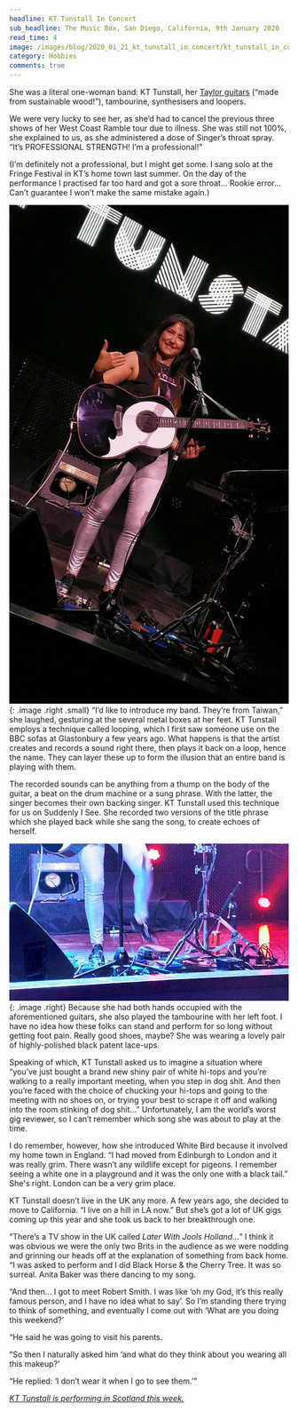 ```yaml
---
headline: KT Tunstall In Concert
sub_headline: The Music Box, San Diego, California, 9th January 2020
read_time: 4
image: /images/blog/2020_01_21_kt_tunstall_in_concert/kt_tunstall_in_concert_main.jpg
category: Hobbies
comments: true
---
```


She was a literal one-woman band: KT Tunstall, her [Taylor guitars](https://www.taylorguitars.com/) (“made from sustainable wood!”), tambourine, synthesisers and loopers.

We were very lucky to see her, as she’d had to cancel the previous three shows of her West Coast Ramble tour due to illness.  She was still not 100%, she explained to us, as she administered a dose of Singer’s throat spray.  “It’s PROFESSIONAL STRENGTH!  I’m a professional!”

(I’m definitely not a professional, but I might get some.  I sang solo at the Fringe Festival in KT’s home town last summer.  On the day of the performance I practised far too hard and got a sore throat... Rookie error... Can’t guarantee I won’t make the same mistake again.)

![image](/images/blog/2020_01_21_kt_tunstall_in_concert/kt_tunstall_in_concert_band.jpg){: .image .right .small}
“I’d like to introduce my band.  They’re from Taiwan,” she laughed, gesturing at the several metal boxes at her feet.  KT Tunstall employs a technique called looping, which I first saw someone use on the BBC sofas at Glastonbury a few years ago.  What happens is that the artist creates and records a sound right there, then plays it back on a loop, hence the name.  They can layer these up to form the illusion that an entire band is playing with them.

The recorded sounds can be anything from a thump on the body of the guitar, a beat on the drum machine or a sung phrase.  With the latter, the singer becomes their own backing singer.  KT Tunstall used this technique for us on Suddenly I See.  She recorded two versions of the title phrase which she played back while she sang the song, to create echoes of herself.

![image](/images/blog/2020_01_21_kt_tunstall_in_concert/kt_tunstall_in_concert_tambourine.jpg){: .image .right}
Because she had both hands occupied with the aforementioned guitars, she also played the tambourine with her left foot.  I have no idea how these folks can stand and perform for so long without getting foot pain.  Really good shoes, maybe?  She was wearing a lovely pair of highly-polished black patent lace-ups.

Speaking of which, KT Tunstall asked us to imagine a situation where “you’ve just bought a brand new shiny pair of white hi-tops and you’re walking to a really important meeting, when you step in dog shit.  And then you’re faced with the choice of chucking your hi-tops and going to the meeting with no shoes on, or trying your best to scrape it off and walking into the room stinking of dog shit...”  Unfortunately, I am the world’s worst gig reviewer, so I can’t remember which song she was about to play at the time.

I do remember, however, how she introduced White Bird because it involved my home town in England.  “I had moved from Edinburgh to London and it was really grim.  There wasn’t any wildlife except for pigeons.  I remember seeing a white one in a playground and it was the only one with a black tail.”  She's right.  London can be a very grim place.

KT Tunstall doesn’t live in the UK any more.  A few years ago, she decided to move to California.  “I live on a hill in LA now.”  But she’s got a lot of UK gigs coming up this year and she took us back to her breakthrough one.

“There’s a TV show in the UK called *Later With Jools Holland...*”  I think it was obvious we were the only two Brits in the audience as we were nodding and grinning our heads off at the explanation of something from back home.  “I was asked to perform and I did Black Horse & the Cherry Tree.  It was so surreal.  Anita Baker was there dancing to my song.

“And then... I got to meet Robert Smith.  I was like ‘oh my God, it’s this really famous person, and I have no idea what to say’.  So I’m standing there trying to think of something, and eventually I come out with ‘What are you doing this weekend?’

“He said he was going to visit his parents.

“So then I naturally asked him ‘and what do they think about you wearing all this makeup?’

“He replied: ‘I don’t wear it when I go to see them.’”

[*KT Tunstall is performing in Scotland this week.*](https://www.kttunstall.com/)
